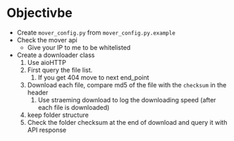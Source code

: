 # Objectivbe
- Create `mover_config.py` from `mover_config.py.example`
- Check the mover api
    - Give your IP to me to be whitelisted
- Create a downloader class
    1. Use aioHTTP
    1. First query the file list.
        1. If you get 404 move to next end_point
    1. Download each file, compare md5 of the file with the `checksum` in the header
        1. Use straeming download to log the downloading speed (after each file is downloaded)
    1. keep folder structure
    1. Check the folder checksum at the end of download and query it with API response
